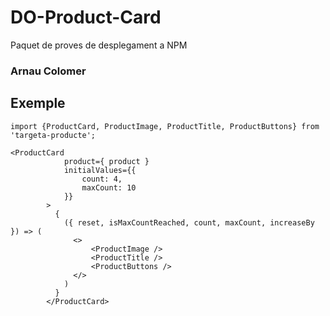 # DO-Product-Card

Paquet de proves de desplegament a NPM

### Arnau Colomer

## Exemple
```
import {ProductCard, ProductImage, ProductTitle, ProductButtons} from 'targeta-producte';
```

```
<ProductCard 
            product={ product }
            initialValues={{
                count: 4,
                maxCount: 10
            }}     
        >  
          {
            ({ reset, isMaxCountReached, count, maxCount, increaseBy }) => (
              <>
                  <ProductImage />
                  <ProductTitle />
                  <ProductButtons />                  
              </>
            )
          }      
        </ProductCard>
```